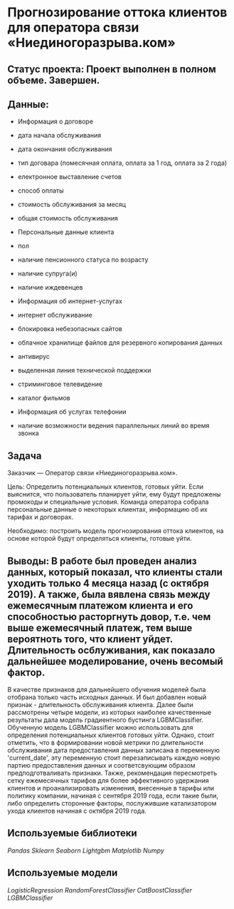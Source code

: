 # Прогнозирование оттока клиентов для оператора связи «Ниединогоразрыва.ком»

## Статус проекта: Проект выполнен в полном объеме. Завершен.

## Данные:

- Информация о договоре
 - дата начала обслуживания
 - дата окончания обслуживания
 - тип договара (помесячная оплата, оплата за 1 год, оплата за 2 года)
 - електронное выставление счетов
 - способ оплаты
 - стоимость обслуживания за месяц
 - общая стоимость обслуживания

- Персональные данные клиента
 - пол
 - наличие пенсионного статуса по возрасту
 - наличие супруга(и)
 - наличие иждевенцев

- Информация об интернет-услугах
 - интернет обслуживание
 - блокировка небезопасных сайтов
 - облачное хранилище файлов для резервного копирования данных
 - антивирус
 - выделенная линия технической поддержки
 - стриминговое телевидение
 - каталог фильмов

- Информация об услугах телефонии
 - наличие возможности ведения параллельных линий во время звонка

## Задача

Заказчик — Оператор связи «Ниединогоразрыва.ком».

Цель: Определить потенциальных клиентов, готовых уйти. Если выяснится, что пользователь планирует уйти, ему будут предложены промокоды и специальные условия. Команда оператора собрала персональные данные о некоторых клиентах, информацию об их тарифах и договорах.

Необходимо: построить модель прогнозирования оттока клиентов, на основе которой будут определяться клиенты, готовые уйти.

## Выводы: В работе был проведен анализ данных, который показал, что клиенты стали уходить только 4 месяца назад (с октября 2019). А также, была вявлена связь между ежемесячным платежом клиента и его способностью расторгнуть довор, т.е. чем выше ежемесячный платеж, тем выше вероятноть того, что клиент уйдет. Длительность осблуживания, как показало дальнейшее моделирование, очень весомый фактор.
В качестве признаков для дальнейшего обучения моделей была отобрана только часть исходных данных. И был добавлен новый признак - длительность обслуживания клиента.
Далее были рассмотрены четыре модели, из которых наиболее качественные результаты дала модель градиентного бустинга LGBMClassifier.
Обученную модель LGBMClassifier можно использовать для определения потенциальных клиентов готовых уйти. Однако, стоит отметить, что в формировании новой метрики по длительности обслуживания дата предоставления данных записана в переменную 'current_date', эту переменную стоит перезаписывать каждую новую партию предоставления данных и соответсвующим образом предподготваливать признаки.
Также, рекомендация пересмотреть сетку ежемесячных тарифов для более эффективного удержания клиентов и проанализировать изменения, внесенные в тарифы или политику компании, начиная с сентября 2019 года, если такие были, либо определить сторонные факторы, послужившие катализатором ухода клиентов начиная с октября 2019 года.

## Используемые библиотеки

*Pandas*
*Sklearn*
*Seaborn*
*Lightgbm*
*Matplotlib*
*Numpy*

## Используемые модели

*LogisticRegression*
*RandomForestClassifier*
*CatBoostClassifier*
*LGBMClassifier*